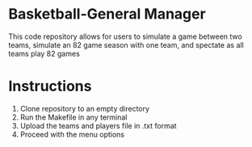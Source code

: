 # Basketball-General Manager
This code repository allows for users to simulate a game between two teams, simulate an 82 game season with one team, and spectate as all teams play 82 games

# Instructions
1. Clone repository to an empty directory
2. Run the Makefile in any terminal
3. Upload the teams and players file in .txt format
4. Proceed with the menu options
